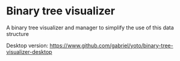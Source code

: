 # Binary tree visualizer
A binary tree visualizer and manager to simplify the use of this data structure

Desktop version: https://www.github.com/gabriel/yoto/binary-tree-visualizer-desktop

